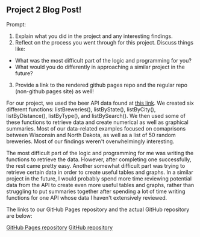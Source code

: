## Project 2 Blog Post!

Prompt:

1. Explain what you did in the project and any interesting findings.
2. Reflect on the process you went through for this project. Discuss things like: 
  + What was the most difficult part of the logic and programming for you?
  + What would you do differently in approaching a similar project in the future?
3. Provide a link to the rendered github pages repo and the regular repo (non-github pages site) as well!

For our project, we used the beer API data found at [this link](https://www.openbrewerydb.org/documentation). We created six different functions: listBreweries(), listByState(), listByCity(), listByDistance(), listByType(), and listBySearch(). We then used some of these functions to retrieve data and create numerical as well as graphical summaries. Most of our data-related examples focused on comaprisons between Wisconsin and North Dakota, as well as a list of 50 random breweries. Most of our findings weren't overwhelmingly interesting. 

The most difficult part of the logic and programming for me was writing the functions to retrieve the data. However, after completing one successfully, the rest came pretty easy. Another somewhat difficult part was trying to retrieve certain data in order to create useful tables and graphs. In a similar project in the future, I would probably spend more time reviewing potential data from the API to create even more useful tables and graphs, rather than struggling to put summaries together after spending a lot of time writing functions for one API whose data I haven't extensively reviewed.

The links to our GitHub Pages repository and the actual GitHub repository are below:

[GitHub Pages repository](https://rlhardy2.github.io/ST-558-Project-2/)
[GitHub repository](https://github.com/rlhardy2/ST-558-Project-2)

